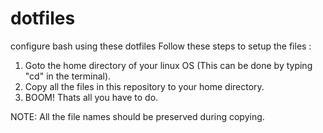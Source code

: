 # dotfiles
configure bash using these dotfiles
Follow these steps to setup the files :
  1. Goto the home directory of your linux OS (This can be done by typing "cd" in the terminal).
  2. Copy all the files in this repository to your home directory.
  3. BOOM! Thats all you have to do.
  
NOTE:
  All the file names should be preserved during copying.
